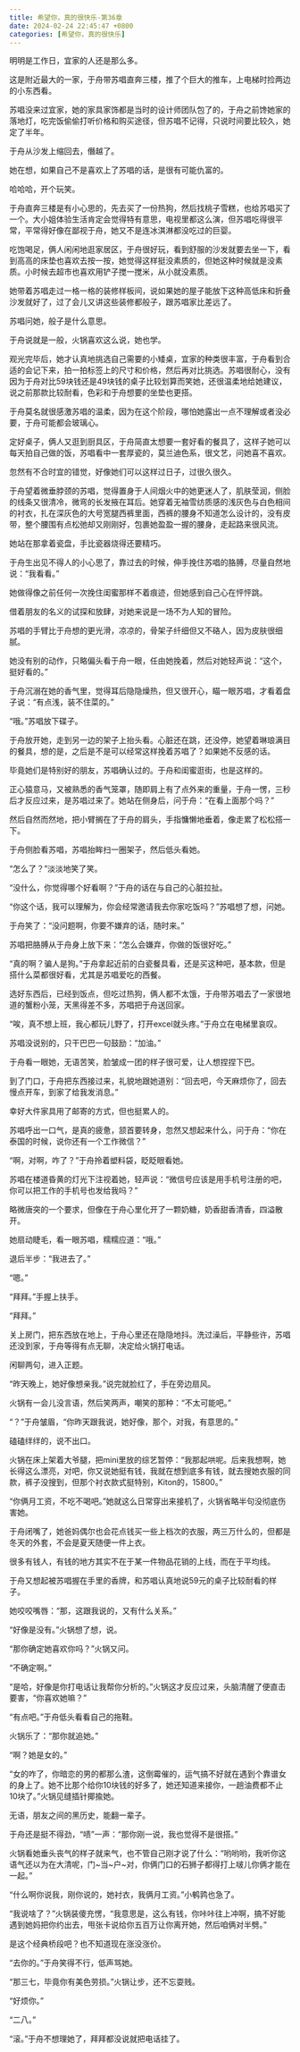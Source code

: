 ```yaml
---
title: 希望你，真的很快乐-第36章
date: 2024-02-24 22:45:47 +0800
categories: [希望你，真的很快乐]
---
```


明明是工作日，宜家的人还是那么多。

这是附近最大的一家，于舟带苏唱直奔三楼，推了个巨大的推车，上电梯时捡两边的小东西看。

苏唱没来过宜家，她的家具家饰都是当时的设计师团队包了的，于舟之前馋她家的落地灯，吃完饭偷偷打听价格和购买途径，但苏唱不记得，只说时间要比较久，她定了半年。

于舟从沙发上缩回去，僭越了。

她在想，如果自己不是喜欢上了苏唱的话，是很有可能仇富的。

哈哈哈，开个玩笑。

于舟直奔三楼是有小心思的，先去买了一份热狗，然后找桃子雪糕，也给苏唱买了一个。大小姐体验生活肯定会觉得特有意思，电视里都这么演，但苏唱吃得很平常，平常得好像在鄙视于舟，她又不是连冰淇淋都没吃过的巨婴。

吃饱喝足，俩人闲闲地逛家居区，于舟很好玩，看到舒服的沙发就要去坐一下，看到高高的床垫也喜欢去按一按，她觉得这样挺没素质的，但她这种时候就是没素质。小时候去超市也喜欢用铲子搅一搅米，从小就没素质。

她带着苏唱走过一格一格的装修样板间，说如果她的屋子能放下这种高低床和折叠沙发就好了，过了会儿又讲这些装修都般子，跟苏唱家比差远了。

苏唱问她，般子是什么意思。

于舟说就是一般，火锅喜欢这么说，她也学。

观光完毕后，她才认真地挑选自己需要的小矮桌，宜家的种类很丰富，于舟看到合适的会记下来，拍一拍标签上的尺寸和价格，然后再对比挑选。苏唱很耐心，没有因为于舟对比59块钱还是49块钱的桌子比较划算而笑她，还很温柔地给她建议，说之前那款比较耐看，色彩和于舟想要的坐垫也更搭。

于舟莫名就很感激苏唱的温柔，因为在这个阶段，哪怕她露出一点不理解或者没必要，于舟可能都会玻璃心。

定好桌子，俩人又逛到厨具区，于舟简直太想要一套好看的餐具了，这样子她可以每天拍自己做的饭，苏唱看中一套厚瓷的，莫兰迪色系，很文艺，问她喜不喜欢。

忽然有不合时宜的错觉，好像她们可以这样过日子，过很久很久。

于舟望着微垂脖颈的苏唱，觉得置身于人间烟火中的她更迷人了，肌肤莹润，侧脸的线条又很清冷，微弯的长发掖在耳后。她穿着无袖雪纺质感的浅灰色与白色相间的衬衣，扎在深灰色的大号宽腿西裤里面，西裤的腰身不知道怎么设计的，没有皮带，整个腰围有点松弛却又刚刚好，包裹她盈盈一握的腰身，走起路来很风流。

她站在那拿着瓷盘，手比瓷器烧得还要精巧。

于舟生出见不得人的小心思了，靠过去的时候，伸手挽住苏唱的胳膊，尽量自然地说：“我看看。”

她做得像之前任何一次挽住闺蜜那样不着痕迹，但她感到自己心在怦怦跳。

借着朋友的名义的试探和放肆，对她来说是一场不为人知的冒险。

苏唱的手臂比于舟想的更光滑，凉凉的，骨架子纤细但又不硌人，因为皮肤很细腻。

她没有别的动作，只略偏头看于舟一眼，任由她挽着，然后对她轻声说：“这个，挺好看的。”

于舟沉溺在她的香气里，觉得耳后隐隐燥热，但又很开心，瞄一眼苏唱，才看着盘子说：“有点浅，装不住菜的。”

“哦。”苏唱放下碟子。

于舟放开她，走到另一边的架子上抬头看。心脏还在跳，还没停，她望着琳琅满目的餐具，想的是，之后是不是可以经常这样挽着苏唱了？如果她不反感的话。

毕竟她们是特别好的朋友，苏唱确认过的。于舟和闺蜜逛街，也是这样的。

正心猿意马，又被熟悉的香气笼罩，随即肩上有了点外来的重量，于舟一愣，三秒后才反应过来，是苏唱过来了。她站在侧身后，问于舟：“在看上面那个吗？”

然后自然而然地，把小臂搁在了于舟的肩头，手指慵懒地垂着，像走累了松松搭一下。

于舟侧脸看苏唱，苏唱抬眸扫一圈架子，然后低头看她。

“怎么了？”淡淡地笑了笑。

“没什么，你觉得哪个好看啊？”于舟的话在与自己的心脏拉扯。

“你这个话，我可以理解为，你会经常邀请我去你家吃饭吗？”苏唱想了想，问她。

于舟笑了：“没问题啊，你要不嫌弃的话，随时来。”

苏唱把胳膊从于舟身上放下来：“怎么会嫌弃，你做的饭很好吃。”

“真的啊？骗人是狗。”于舟拿起近前的白瓷餐具看，还是买这种吧，基本款，但是搭什么菜都很好看，尤其是苏唱爱吃的西餐。

选好东西后，已经到饭点，但吃过热狗，俩人都不太饿，于舟带苏唱去了一家很地道的蟹粉小笼，天黑得差不多，苏唱把于舟送回家。

“唉，真不想上班，我心都玩儿野了，打开excel就头疼。”于舟立在电梯里哀叹。

苏唱没说别的，只干巴巴一句鼓励：“加油。”

于舟看一眼她，无语苦笑，脸皱成一团的样子很可爱，让人想捏捏下巴。

到了门口，于舟把东西接过来，礼貌地跟她道别：“回去吧，今天麻烦你了，回去慢点开车，到家了给我发消息。”

幸好大件家具用了邮寄的方式，但也挺累人的。

苏唱呼出一口气，是真的疲惫，颔首要转身，忽然又想起来什么，问于舟：“你在泰国的时候，说你还有一个工作微信？”

“啊，对啊，咋了？”于舟拎着塑料袋，眨眨眼看她。

苏唱在楼道昏黄的灯光下注视着她，轻声说：“微信号应该是用手机号注册的吧，你可以把工作的手机号也发给我吗？”

略微唐突的一个要求，但像在于舟心里化开了一颗奶糖，奶香甜香清香，四溢散开。

她扇动睫毛，看一眼苏唱，糯糯应道：“哦。”

退后半步：“我进去了。”

“嗯。”

“拜拜。”手握上扶手。

“拜拜。”

关上房门，把东西放在地上，于舟心里还在隐隐地抖。洗过澡后，平静些许，苏唱还没到家，于舟等得有点无聊，决定给火锅打电话。

闲聊两句，进入正题。

“昨天晚上，她好像想亲我。”说完就脸红了，手在旁边扇风。

火锅有一会儿没言语，然后笑两声，嘲笑的那种：“不太可能吧。”

“？”于舟皱眉，“你昨天跟我说，她好像，那个，对我，有意思的。”

磕磕绊绊的，说不出口。

火锅在床上架着大爷腿，把mini里放的综艺暂停：“我那起哄呢。后来我想啊，她长得这么漂亮，对吧，你又说她挺有钱，我就在想到底多有钱，就去搜她衣服的同款，裤子没搜到，但那个衬衣款式挺特别，Kiton的，15800。”

“你俩月工资，不吃不喝吧。”她就这么日常穿出来接机了，火锅省略半句没彻底伤害她。

于舟闭嘴了，她爸妈偶尔也会花点钱买一些上档次的衣服，两三万什么的，但都是冬天的外套，不会是夏天随便一件上衣。

很多有钱人，有钱的地方其实不在于某一件物品花销的上线，而在于平均线。

于舟又想起被苏唱握在手里的香牌，和苏唱认真地说59元的桌子比较耐看的样子。

她咬咬嘴唇：“那，这跟我说的，又有什么关系。”

“好像是没有。”火锅想了想，说。

“那你确定她喜欢你吗？”火锅又问。

“不确定啊。”

“是哈，好像是你打电话让我帮你分析的。”火锅这才反应过来，头脑清醒了便直击要害，“你喜欢她嘛？”

“有点吧。”于舟低头看看自己的拖鞋。

火锅乐了：“那你就追她。”

“啊？她是女的。”

“女的咋了，你暗恋的男的都那么渣，这倒霉催的，运气搞不好就在遇到个靠谱女的身上了。她不比那个给你10块钱的好多了，她还知道来接你，一趟油费都不止10块了。”火锅见缝插针揶揄她。

无语，朋友之间的黑历史，能翻一辈子。

于舟还是挺不得劲，“啧”一声：“那你刚一说，我也觉得不是很搭。”

火锅看她垂头丧气的样子就来气，也不管自己刚才说了什么：“哟哟哟，我听你这语气还以为在大清呢，门~当~户~对，你俩门口的石狮子都得打上啵儿你俩才能在一起。”

“什么啊你说我，刚你说的，她衬衣，我俩月工资。”小鹌鹑也急了。

“我说啥了？”火锅装傻充愣，“我意思是，这么有钱，你咔咔往上冲啊，搞不好能遇到她妈把你约出去，甩张卡说给你五百万让你离开她，然后咱俩对半劈。”

是这个经典桥段吧？也不知道现在涨没涨价。

“去你的。”于舟笑得不行，低声骂她。

“那三七，毕竟你有美色劳损。”火锅让步，还不忘耍贱。

“好烦你。”

“二八。”

“滚。”于舟不想理她了，拜拜都没说就把电话挂了。

